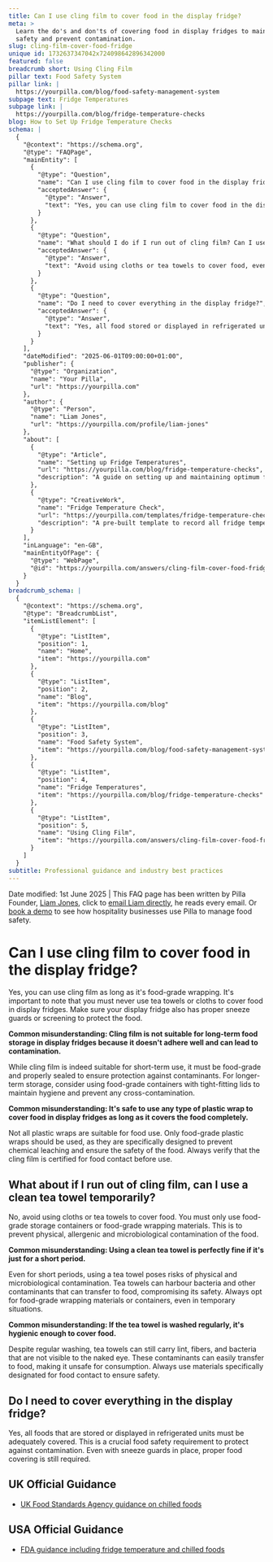 ```yaml
---
title: Can I use cling film to cover food in the display fridge?
meta: >
  Learn the do's and don'ts of covering food in display fridges to maintain food
  safety and prevent contamination.
slug: cling-film-cover-food-fridge
unique id: 1732637347042x724098642896342000
featured: false
breadcrumb short: Using Cling Film
pillar text: Food Safety System
pillar link: |
  https://yourpilla.com/blog/food-safety-management-system
subpage text: Fridge Temperatures
subpage link: |
  https://yourpilla.com/blog/fridge-temperature-checks
blog: How to Set Up Fridge Temperature Checks
schema: |
  {
    "@context": "https://schema.org",
    "@type": "FAQPage",
    "mainEntity": [
      {
        "@type": "Question",
        "name": "Can I use cling film to cover food in the display fridge?",
        "acceptedAnswer": {
          "@type": "Answer",
          "text": "Yes, you can use cling film to cover food in the display fridge as long as it is food-grade wrapping. Ensure that your display fridge also has proper sneeze guards or screening to protect the food. For extended storage, use food-grade containers with tight-fitting lids to enhance hygiene and prevent cross-contamination."
        }
      },
      {
        "@type": "Question",
        "name": "What should I do if I run out of cling film? Can I use a clean tea towel temporarily?",
        "acceptedAnswer": {
          "@type": "Answer",
          "text": "Avoid using cloths or tea towels to cover food, even temporarily. They pose risks of physical and microbiological contamination. Always use food-grade storage containers or food-grade wrapping materials, ensuring compliance with food safety standards."
        }
      },
      {
        "@type": "Question",
        "name": "Do I need to cover everything in the display fridge?",
        "acceptedAnswer": {
          "@type": "Answer",
          "text": "Yes, all food stored or displayed in refrigerated units must be adequately covered. This is important to protect against contamination, even if sneeze guards are present. Always ensure proper food covering as a key food safety measure."
        }
      }
    ],
    "dateModified": "2025-06-01T09:00:00+01:00",
    "publisher": {
      "@type": "Organization",
      "name": "Your Pilla",
      "url": "https://yourpilla.com"
    },
    "author": {
      "@type": "Person",
      "name": "Liam Jones",
      "url": "https://yourpilla.com/profile/liam-jones"
    },
    "about": [
      {
        "@type": "Article",
        "name": "Setting up Fridge Temperatures",
        "url": "https://yourpilla.com/blog/fridge-temperature-checks",
        "description": "A guide on setting up and maintaining optimum fridge temperatures for food safety."
      },
      {
        "@type": "CreativeWork",
        "name": "Fridge Temperature Check",
        "url": "https://yourpilla.com/templates/fridge-temperature-check",
        "description": "A pre-built template to record all fridge temperatures, helping create a full compliance data-trail."
      }
    ],
    "inLanguage": "en-GB",
    "mainEntityOfPage": {
      "@type": "WebPage",
      "@id": "https://yourpilla.com/answers/cling-film-cover-food-fridge"
    }
  }
breadcrumb_schema: |
  {
    "@context": "https://schema.org",
    "@type": "BreadcrumbList",
    "itemListElement": [
      {
        "@type": "ListItem",
        "position": 1,
        "name": "Home",
        "item": "https://yourpilla.com"
      },
      {
        "@type": "ListItem",
        "position": 2,
        "name": "Blog",
        "item": "https://yourpilla.com/blog"
      },
      {
        "@type": "ListItem",
        "position": 3,
        "name": "Food Safety System",
        "item": "https://yourpilla.com/blog/food-safety-management-system"
      },
      {
        "@type": "ListItem",
        "position": 4,
        "name": "Fridge Temperatures",
        "item": "https://yourpilla.com/blog/fridge-temperature-checks"
      },
      {
        "@type": "ListItem",
        "position": 5,
        "name": "Using Cling Film",
        "item": "https://yourpilla.com/answers/cling-film-cover-food-fridge"
      }
    ]
  }
subtitle: Professional guidance and industry best practices
---
```


Date modified: 1st June 2025 | This FAQ page has been written by Pilla Founder, [Liam Jones](https://yourpilla.com/profile/liam-jones), click to [email Liam directly](https://mailto:liam@yourpilla.com/), he reads every email. Or [book a demo](https://calendly.com/pilla/demo) to see how hospitality businesses use Pilla to manage food safety.

# Can I use cling film to cover food in the display fridge?

Yes, you can use cling film as long as it's food-grade wrapping. It's important to note that you must never use tea towels or cloths to cover food in display fridges. Make sure your display fridge also has proper sneeze guards or screening to protect the food.

**Common misunderstanding: Cling film is not suitable for long-term food storage in display fridges because it doesn't adhere well and can lead to contamination.**

While cling film is indeed suitable for short-term use, it must be food-grade and properly sealed to ensure protection against contaminants. For longer-term storage, consider using food-grade containers with tight-fitting lids to maintain hygiene and prevent any cross-contamination.

**Common misunderstanding: It's safe to use any type of plastic wrap to cover food in display fridges as long as it covers the food completely.**

Not all plastic wraps are suitable for food use. Only food-grade plastic wraps should be used, as they are specifically designed to prevent chemical leaching and ensure the safety of the food. Always verify that the cling film is certified for food contact before use.

## What about if I run out of cling film, can I use a clean tea towel temporarily?

No, avoid using cloths or tea towels to cover food. You must only use food-grade storage containers or food-grade wrapping materials. This is to prevent physical, allergenic and microbiological contamination of the food.

**Common misunderstanding: Using a clean tea towel is perfectly fine if it's just for a short period.**

Even for short periods, using a tea towel poses risks of physical and microbiological contamination. Tea towels can harbour bacteria and other contaminants that can transfer to food, compromising its safety. Always opt for food-grade wrapping materials or containers, even in temporary situations.

**Common misunderstanding: If the tea towel is washed regularly, it's hygienic enough to cover food.**

Despite regular washing, tea towels can still carry lint, fibers, and bacteria that are not visible to the naked eye. These contaminants can easily transfer to food, making it unsafe for consumption. Always use materials specifically designated for food contact to ensure safety.

## Do I need to cover everything in the display fridge?

Yes, all foods that are stored or displayed in refrigerated units must be adequately covered. This is a crucial food safety requirement to protect against contamination. Even with sneeze guards in place, proper food covering is still required.

## UK Official Guidance

-   [UK Food Standards Agency guidance on chilled foods](https://www.food.gov.uk/safety-hygiene/how-to-chill-freeze-and-defrost-food-safely)

## USA Official Guidance

-   [FDA guidance including fridge temperature and chilled foods](https://www.fda.gov/consumers/consumer-updates/are-you-storing-food-safely)
